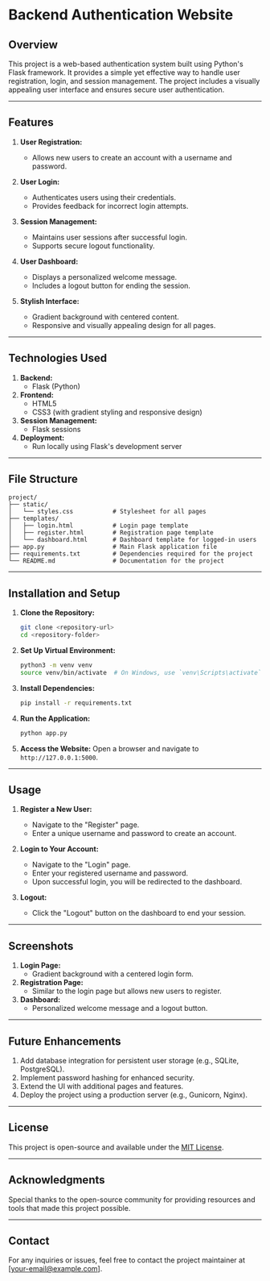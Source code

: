 # Backend Authentication Website

## Overview
This project is a web-based authentication system built using Python's Flask framework. It provides a simple yet effective way to handle user registration, login, and session management. The project includes a visually appealing user interface and ensures secure user authentication.

---

## Features

1. **User Registration:**
   - Allows new users to create an account with a username and password.

2. **User Login:**
   - Authenticates users using their credentials.
   - Provides feedback for incorrect login attempts.

3. **Session Management:**
   - Maintains user sessions after successful login.
   - Supports secure logout functionality.

4. **User Dashboard:**
   - Displays a personalized welcome message.
   - Includes a logout button for ending the session.

5. **Stylish Interface:**
   - Gradient background with centered content.
   - Responsive and visually appealing design for all pages.

---

## Technologies Used

1. **Backend:**
   - Flask (Python)
2. **Frontend:**
   - HTML5
   - CSS3 (with gradient styling and responsive design)
3. **Session Management:**
   - Flask sessions
4. **Deployment:**
   - Run locally using Flask's development server

---

## File Structure

```plaintext
project/
├── static/
│   └── styles.css           # Stylesheet for all pages
├── templates/
│   ├── login.html           # Login page template
│   ├── register.html        # Registration page template
│   └── dashboard.html       # Dashboard template for logged-in users
├── app.py                   # Main Flask application file
├── requirements.txt         # Dependencies required for the project
└── README.md                # Documentation for the project
```

---

## Installation and Setup

1. **Clone the Repository:**
   ```bash
   git clone <repository-url>
   cd <repository-folder>
   ```

2. **Set Up Virtual Environment:**
   ```bash
   python3 -m venv venv
   source venv/bin/activate  # On Windows, use `venv\Scripts\activate`
   ```

3. **Install Dependencies:**
   ```bash
   pip install -r requirements.txt
   ```

4. **Run the Application:**
   ```bash
   python app.py
   ```

5. **Access the Website:**
   Open a browser and navigate to `http://127.0.0.1:5000`.

---

## Usage

1. **Register a New User:**
   - Navigate to the "Register" page.
   - Enter a unique username and password to create an account.

2. **Login to Your Account:**
   - Navigate to the "Login" page.
   - Enter your registered username and password.
   - Upon successful login, you will be redirected to the dashboard.

3. **Logout:**
   - Click the "Logout" button on the dashboard to end your session.

---

## Screenshots

1. **Login Page:**
   - Gradient background with a centered login form.
2. **Registration Page:**
   - Similar to the login page but allows new users to register.
3. **Dashboard:**
   - Personalized welcome message and a logout button.

---

## Future Enhancements

1. Add database integration for persistent user storage (e.g., SQLite, PostgreSQL).
2. Implement password hashing for enhanced security.
3. Extend the UI with additional pages and features.
4. Deploy the project using a production server (e.g., Gunicorn, Nginx).

---

## License
This project is open-source and available under the [MIT License](LICENSE).

---

## Acknowledgments
Special thanks to the open-source community for providing resources and tools that made this project possible.

---

## Contact
For any inquiries or issues, feel free to contact the project maintainer at [your-email@example.com].

